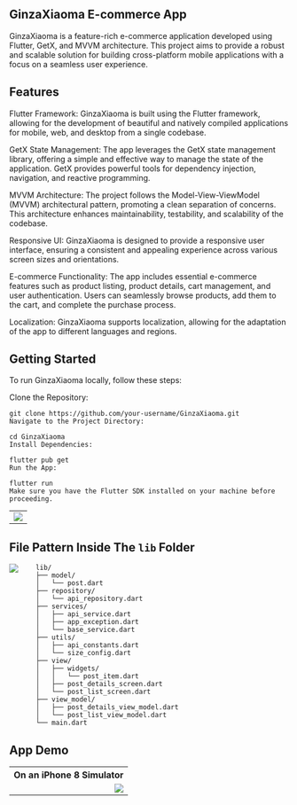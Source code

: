## GinzaXiaoma E-commerce App
GinzaXiaoma is a feature-rich e-commerce application developed using Flutter, GetX, and MVVM architecture. This project aims to provide a robust and scalable solution for building cross-platform mobile applications with a focus on a seamless user experience.

## Features
Flutter Framework: GinzaXiaoma is built using the Flutter framework, allowing for the development of beautiful and natively compiled applications for mobile, web, and desktop from a single codebase.

GetX State Management: The app leverages the GetX state management library, offering a simple and effective way to manage the state of the application. GetX provides powerful tools for dependency injection, navigation, and reactive programming.

MVVM Architecture: The project follows the Model-View-ViewModel (MVVM) architectural pattern, promoting a clean separation of concerns. This architecture enhances maintainability, testability, and scalability of the codebase.

Responsive UI: GinzaXiaoma is designed to provide a responsive user interface, ensuring a consistent and appealing experience across various screen sizes and orientations.

E-commerce Functionality: The app includes essential e-commerce features such as product listing, product details, cart management, and user authentication. Users can seamlessly browse products, add them to the cart, and complete the purchase process.

Localization: GinzaXiaoma supports localization, allowing for the adaptation of the app to different languages and regions.

## Getting Started
To run GinzaXiaoma locally, follow these steps:

Clone the Repository:

```
git clone https://github.com/your-username/GinzaXiaoma.git
Navigate to the Project Directory:
```

```
cd GinzaXiaoma
Install Dependencies:
```

```
flutter pub get
Run the App:
```

```
flutter run
Make sure you have the Flutter SDK installed on your machine before proceeding.
```

<table align="center" style="margin: 0px auto;">
  <tr>
    <td><img align="center" src="screenshots/app.png"></img></td>
  </tr>
</table>

## File Pattern Inside The `lib` Folder

<img align="left" src="screenshots/folder_structure.png"></img>

```
    lib/
    ├── model/
    │   └── post.dart
    ├── repository/
    │   └── api_repository.dart
    ├── services/
    │   ├── api_service.dart
    │   ├── app_exception.dart
    │   └── base_service.dart
    ├── utils/
    │   ├── api_constants.dart
    │   └── size_config.dart
    ├── view/
    │   ├── widgets/
    │   │   └── post_item.dart
    │   ├── post_details_screen.dart
    │   └── post_list_screen.dart
    ├── view_model/
    │   ├── post_details_view_model.dart
    │   └── post_list_view_model.dart
    └── main.dart
```

## App Demo

<table align="center" style="margin: 0px auto;">
  <tr>
    <th>On an iPhone 8 Simulator</th>
  </tr>
  <tr>
    <td align="center"><img align="right" src="screenshots/gif/app_demo.gif"></img></td>
  </tr>
</table>

